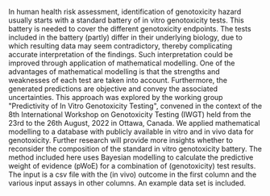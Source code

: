 In human health risk assessment, identification of genotoxicity hazard usually starts with a standard battery of in vitro genotoxicity tests. This battery is needed to cover the different genotoxicity endpoints. The tests included in the battery (partly) differ in their underlying biology, due to which resulting data may seem contradictory, thereby complicating accurate interpretation of the findings. Such interpretation could be improved through application of mathematical modelling. One of the advantages of mathematical modelling is that the strengths and weaknesses of each test are taken into account. Furthermore, the generated predictions are objective and convey the associated uncertainties. 
This approach was explored by the working group "Predictivity of In Vitro Genotoxicity Testing", convened in the context of the 8th International Workshop on Genotoxicity Testing (IWGT) held from the 23rd to the 26th August, 2022 in Ottawa, Canada. We applied mathematical modelling to a database with publicly available in vitro and in vivo data for genotoxicity. Further research will provide more insights whether to reconsider the composition of the standard in vitro genotoxicity battery.
The method included here uses Bayesian modelling to calculate the predictive weight of evidence (pWoE) for a combination of (genotoxicity) test results. The input is a csv file with the (in vivo) outcome in the first column and the various input assays in other columns. An example data set is included.
